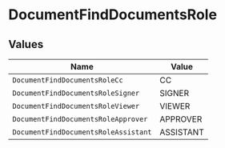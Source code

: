 # DocumentFindDocumentsRole


## Values

| Name                                 | Value                                |
| ------------------------------------ | ------------------------------------ |
| `DocumentFindDocumentsRoleCc`        | CC                                   |
| `DocumentFindDocumentsRoleSigner`    | SIGNER                               |
| `DocumentFindDocumentsRoleViewer`    | VIEWER                               |
| `DocumentFindDocumentsRoleApprover`  | APPROVER                             |
| `DocumentFindDocumentsRoleAssistant` | ASSISTANT                            |